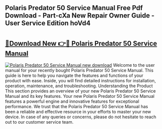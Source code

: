 ## Polaris Predator 50 Service Manual Free Pdf Download - Part-cXa New Repair Owner Guide - User Service Edition hoVd4

# <h2><a href="http://bc63531.oget.top/?id=Polaris+Predator+50+Service+Manual">🔗Download New 👉🔴 Polaris Predator 50 Service Manual</a></h2>

[![Polaris Predator 50 Service Manual new download](https://i.imgur.com/5g1atiW.png)](http://bc63531.oget.top/?id=Polaris+Predator+50+Service+Manual)
Welcome to the user manual for your recently bought Polaris Predator 50 Service Manual. This guide is here to help you navigate the features and functions of your product with ease. Inside, you will find detailed instructions for installation, operation, maintenance, and troubleshooting. Understanding the Product This section provides an overview of your new Polaris Predator 50 Service Manual and its key features. Your new Polaris Predator 50 Service Manual features a powerful engine and innovative features for exceptional performance. We trust that the Polaris Predator 50 Service Manual has been a reliable and effective resource in your efforts to master your new device. In case of any queries or concerns, please do not hesitate to reach out to our customer service team.
